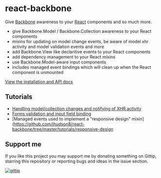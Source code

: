 react-backbone
==============
Give [Backbone](http://backbonejs.org/) awareness to your [React](http://facebook.github.io/react/) components and so much more.

* give Backbone.Model / Backbone.Collection awareness to your React components
* mixins for updating on model change events, be aware of model xhr activity and model validation events and more
* add Backbone.View like declaritive events to your React components
* add dependency management to your React mixins
* use Backbone.Model-aware input components
* includes managed event bindings which will clean up when the React component is unmounted

[View the installation and API docs](http://jhudson8.github.io/fancydocs/index.html#project/jhudson8/react-backbone)


## Tutorials

* [Handling model/collection changes and notifying of XHR activity](https://github.com/jhudson8/react-backbone/tree/master/tutorials/collection-binding)
* [Forms validation and input field binding](https://github.com/jhudson8/react-backbone/tree/master/tutorials/forms)
* [Managed events used to implement a "responsive design" mixin](https://github.com/jhudson8/react-backbone/tree/master/tutorials/responsive-design


## Support me

If you like this project you may support me by donating something on Gittip, starring this repository or reporting bugs and ideas in the issue section.

[![gittip](http://jhudson8.github.io/react-mixin-manager/gittip-button.jpg)](https://gratipay.com/jhudson8/)
